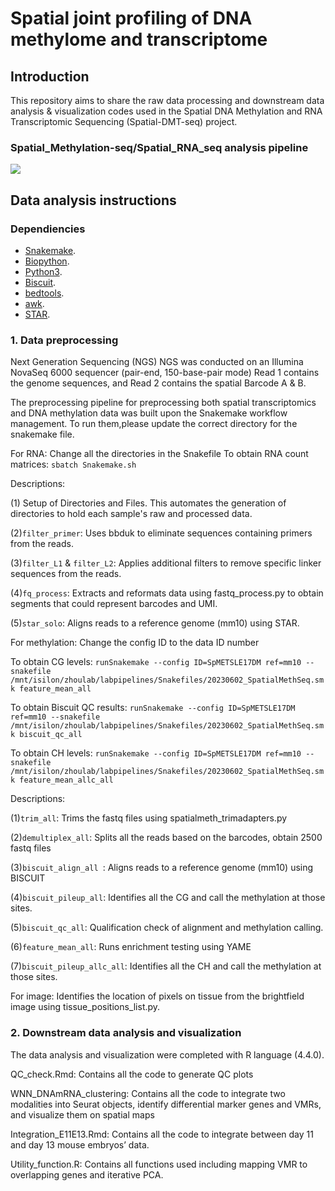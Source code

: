 # Spatial joint profiling of DNA methylome and transcriptome
## Introduction
This repository aims to share the raw data processing and downstream data analysis & visualization codes used in the Spatial DNA Methylation and RNA Transcriptomic Sequencing (Spatial-DMT-seq) project.

### Spatial_Methylation-seq/Spatial_RNA_seq analysis pipeline
![]( https://github.com/zhou-lab/Spatial-MT-seq-2024/blob/ea6589f2ce5ea9fc3a55fe506de7e67b97ec7cd0/workflow/Analysis_pipeline.jpg)

## Data analysis instructions
### Dependiencies
* [Snakemake](https://snakemake.readthedocs.io/en/stable/index.html). 
* [Biopython](https://biopython.org/docs/1.75/api/index.html).
* [Python3]( https://docs.python.org/3/using/unix.html).
* [Biscuit](https://huishenlab.github.io/biscuit/#download-and-install).
* [bedtools](https://bedtools.readthedocs.io/en/latest/content/installation.html).
* [awk](https://manpages.ubuntu.com/manpages/trusty/man1/awk.1posix.html).
* [STAR](https://github.com/alexdobin/STAR).

### 1. Data preprocessing
Next Generation Sequencing (NGS) NGS was conducted on an Illumina NovaSeq 6000 sequencer (pair-end, 150-base-pair mode) Read 1 contains the genome sequences, and Read 2 contains the spatial Barcode A & B.
 
The preprocessing pipeline for preprocessing both spatial transcriptomics and DNA methylation data was built upon the Snakemake workflow management. To run them,please update the correct directory for the snakemake file.

For RNA: Change all the directories in the Snakefile To obtain RNA count matrices: `sbatch Snakemake.sh `

Descriptions:

(1) Setup of Directories and Files. This automates the generation of directories to hold each sample's raw and processed data. 

(2)`filter_primer`: Uses bbduk to eliminate sequences containing primers from the reads.

(3)`filter_L1` & `filter_L2`: Applies additional filters to remove specific linker sequences from the reads.

(4)`fq_process`: Extracts and reformats data using fastq_process.py to obtain segments that could represent barcodes and UMI. 

(5)`star_solo`: Aligns reads to a reference genome (mm10) using STAR.

For methylation: Change the config ID to the data ID number

To obtain CG levels: `runSnakemake --config ID=SpMETSLE17DM ref=mm10 --snakefile /mnt/isilon/zhoulab/labpipelines/Snakefiles/20230602_SpatialMethSeq.smk feature_mean_all `

To obtain Biscuit QC results: `runSnakemake --config ID=SpMETSLE17DM ref=mm10 --snakefile /mnt/isilon/zhoulab/labpipelines/Snakefiles/20230602_SpatialMethSeq.smk biscuit_qc_all `

To obtain CH levels: `runSnakemake --config ID=SpMETSLE17DM ref=mm10 --snakefile /mnt/isilon/zhoulab/labpipelines/Snakefiles/20230602_SpatialMethSeq.smk feature_mean_allc_all `

Descriptions:

(1)`trim_all`: Trims the fastq files using spatialmeth_trimadapters.py 

(2)`demultiplex_all`: Splits all the reads based on the barcodes, obtain 2500 fastq files

(3)`biscuit_align_all `: Aligns reads to a reference genome (mm10) using BISCUIT

(4)`biscuit_pileup_all`: Identifies all the CG and call the methylation at those sites.

(5)`biscuit_qc_all`: Qualification check of alignment and methylation calling. 

(6)`feature_mean_all`: Runs enrichment testing using YAME

(7)`biscuit_pileup_allc_all`: Identifies all the CH and call the methylation at those sites.

For image: Identifies the location of pixels on tissue from the brightfield image using tissue_positions_list.py.

### 2. Downstream data analysis and visualization 

The data analysis and visualization were completed with R language (4.4.0).

QC_check.Rmd: Contains all the code to generate QC plots

WNN_DNAmRNA_clustering: Contains all the code to integrate two modalities into Seurat objects, identify differential marker genes and VMRs, and visualize them on spatial maps

Integration_E11E13.Rmd: Contains all the code to integrate between day 11 and day 13 mouse embryos’ data.
 
Utility_function.R: Contains all functions used including mapping VMR to overlapping genes and iterative PCA. 


